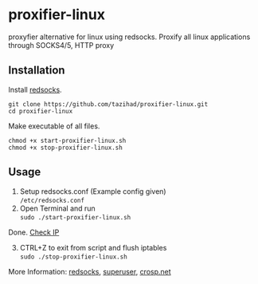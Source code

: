 # proxifier-linux
proxyfier alternative for linux using redsocks. Proxify all linux applications through SOCKS4/5, HTTP proxy

## Installation

Install [redsocks](https://github.com/darkk/redsocks#packages).

```
git clone https://github.com/tazihad/proxifier-linux.git
cd proxifier-linux
```
Make executable of all files.
```
chmod +x start-proxifier-linux.sh
chmod +x stop-proxifier-linux.sh
```

## Usage

1. Setup redsocks.conf (Example config given)  
`/etc/redsocks.conf`
2. Open Terminal and run  
`sudo ./start-proxifier-linux.sh`

Done. [Check IP](https://ifconfig.me/)

3. CTRL+Z to exit from script and flush iptables  
`sudo ./stop-proxifier-linux.sh`


More Information:  [redsocks](https://github.com/darkk/redsocks), [superuser](https://superuser.com/a/1402071), [crosp.net](https://crosp.net/blog/administration/install-configure-redsocks-proxy-centos-linux/)
